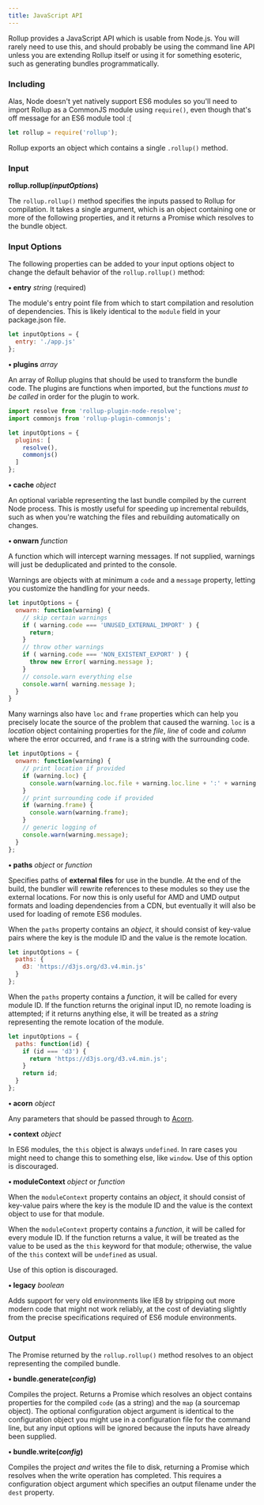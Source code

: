 ```yaml
---
title: JavaScript API
---
```


Rollup provides a JavaScript API which is usable from Node.js. You will rarely need to use this, and should probably be using the command line API unless you are extending Rollup itself or using it for something esoteric, such as generating bundles programmatically.

### Including

Alas, Node doesn't yet natively support ES6 modules so you'll need to import Rollup as a CommonJS module using `require()`, even though that's off message for an ES6 module tool :(

```javascript
let rollup = require('rollup');
```

Rollup exports an object which contains a single `.rollup()` method.

### Input

**rollup.rollup(*inputOptions*)**

The `rollup.rollup()` method specifies the inputs passed to Rollup for compilation. It takes a single argument, which is an object containing one or more of the following properties, and it returns a Promise which resolves to the bundle object.

### Input Options

The following properties can be added to your input options object to change the default behavior of the `rollup.rollup()` method:

**• entry** *string* (required)

The module's entry point file from which to start compilation and resolution of dependencies. This is likely identical to the `module` field in your package.json file.

```javascript
let inputOptions = {
  entry: './app.js'
};
```

**• plugins** *array*

An array of Rollup plugins that should be used to transform the bundle code. The plugins are functions when imported, but the functions *must to be called* in order for the plugin to work.

```javascript
import resolve from 'rollup-plugin-node-resolve';
import commonjs from 'rollup-plugin-commonjs';

let inputOptions = {
  plugins: [
    resolve(),
    commonjs()
  ]
};
```

**• cache** *object*

An optional variable representing the last bundle compiled by the current Node process. This is mostly useful for speeding up incremental rebuilds, such as when you're watching the files and rebuilding automatically on changes.

**• onwarn**  *function*

A function which will intercept warning messages. If not supplied, warnings will just be deduplicated and printed to the console.

Warnings are objects with at minimum a `code` and a `message` property, letting you customize the handling for your needs.

```js
let inputOptions = {
  onwarn: function(warning) {
    // skip certain warnings
    if ( warning.code === 'UNUSED_EXTERNAL_IMPORT' ) {
      return;
    }
    // throw other warnings
    if ( warning.code === 'NON_EXISTENT_EXPORT' ) {
      throw new Error( warning.message );
    }
    // console.warn everything else
    console.warn( warning.message );
  }
}
```

Many warnings also have `loc` and `frame` properties which can help you precisely locate the source of the problem that caused the warning. `loc` is a *location* object containing properties for the *file*, *line* of code and *column* where the error occurred, and `frame` is a string with the surrounding code.

```js
let inputOptions = {
  onwarn: function(warning) {
    // print location if provided
    if (warning.loc) {
      console.warn(warning.loc.file + warning.loc.line + ':' + warning.loc.column);
    }
    // print surrounding code if provided
    if (warning.frame) {
      console.warn(warning.frame);
    }
    // generic logging of
    console.warn(warning.message);
  }
};
```


**• paths** *object* or *function*

Specifies paths of **external files** for use in the bundle. At the end of the build, the bundler will rewrite references to these modules so they use the external locations. For now this is only useful for AMD and UMD output formats and loading dependencies from a CDN, but eventually it will also be used for loading of remote ES6 modules.

When the `paths` property contains an *object*, it should consist of key-value pairs where the key is the module ID and the value is the remote location.

```javascript
let inputOptions = {
  paths: {
    d3: 'https://d3js.org/d3.v4.min.js'
  }
};
```

When the `paths` property contains a *function*, it will be called for every module ID. If the function returns the original input ID, no remote loading is attempted; if it returns anything else, it will be treated as a *string* representing the remote location of the module.

```javascript
let inputOptions = {
  paths: function(id) {
    if (id === 'd3') {
      return 'https://d3js.org/d3.v4.min.js';
    }
    return id;
  }
};
```


**• acorn** *object*

Any parameters that should be passed through to [Acorn](https://github.com/ternjs/acorn).


**• context** *object*

In ES6 modules, the `this` object is always `undefined`. In rare cases you might need to change this to something else, like `window`. Use of this option is discouraged.


**• moduleContext** *object* or *function*

When the `moduleContext` property contains an *object*, it should consist of key-value pairs where the key is the module ID and the value is the context object to use for that module.

When the `moduleContext` property contains a *function*, it will be called for every module ID. If the function returns a value, it will be treated as the value to be used as the `this` keyword for that module; otherwise, the value of the `this` context will be `undefined` as usual.

Use of this option is discouraged.


**• legacy** *boolean*

Adds support for very old environments like IE8 by stripping out more modern code that might not work reliably, at the cost of deviating slightly from the precise specifications required of ES6 module environments.

### Output

The Promise returned by the `rollup.rollup()` method resolves to an object representing the compiled bundle.

**• bundle.generate(*config*)**

Compiles the project. Returns a Promise which resolves an object contains properties for the compiled `code` (as a string) and the `map` (a sourcemap object). The optional configuration object argument is identical to the configuration object you might use in a configuration file for the command line, but any input options will be ignored because the inputs have already been supplied.

**• bundle.write(*config*)**

Compiles the project *and* writes the file to disk, returning a Promise which resolves when the write operation has completed. This requires a configuration object argument which specifies an output filename under the `dest` property.
